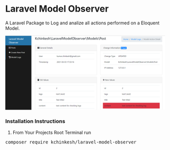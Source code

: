 # Laravel Model Observer
A Laravel Package to Log and analize all actions performed on a Eloquent Model.

![alt text](https://github.com/Kchinkesh/Laravel-Model-Observer/blob/main/detail_change.png?raw=true)

### Installation Instructions
1. From Your Projects Root Terminal run
<pre>composer require kchinkesh/laravel-model-observer</pre>
